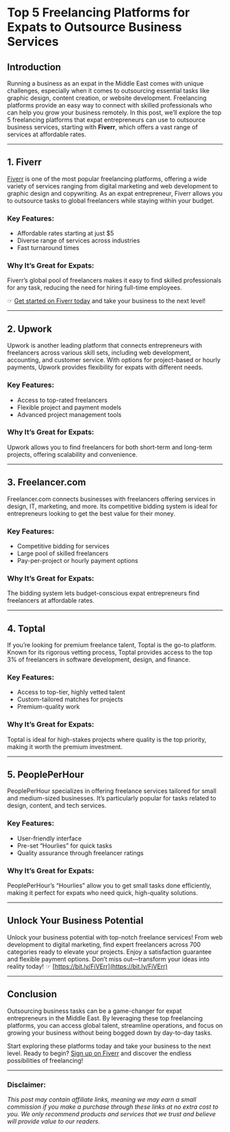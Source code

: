 # Top 5 Freelancing Platforms for Expats to Outsource Business Services

## Introduction

Running a business as an expat in the Middle East comes with unique challenges, especially when it comes to outsourcing essential tasks like graphic design, content creation, or website development. Freelancing platforms provide an easy way to connect with skilled professionals who can help you grow your business remotely. In this post, we’ll explore the top 5 freelancing platforms that expat entrepreneurs can use to outsource business services, starting with **Fiverr**, which offers a vast range of services at affordable rates.

---

## 1. Fiverr

[Fiverr](https://bit.ly/FiVErr) is one of the most popular freelancing platforms, offering a wide variety of services ranging from digital marketing and web development to graphic design and copywriting. As an expat entrepreneur, Fiverr allows you to outsource tasks to global freelancers while staying within your budget.

### Key Features:
- Affordable rates starting at just $5
- Diverse range of services across industries
- Fast turnaround times

### Why It’s Great for Expats:
Fiverr’s global pool of freelancers makes it easy to find skilled professionals for any task, reducing the need for hiring full-time employees.

☞ [Get started on Fiverr today](https://bit.ly/FiVErr) and take your business to the next level!

---

## 2. Upwork

Upwork is another leading platform that connects entrepreneurs with freelancers across various skill sets, including web development, accounting, and customer service. With options for project-based or hourly payments, Upwork provides flexibility for expats with different needs.

### Key Features:
- Access to top-rated freelancers
- Flexible project and payment models
- Advanced project management tools

### Why It’s Great for Expats:
Upwork allows you to find freelancers for both short-term and long-term projects, offering scalability and convenience.

---

## 3. Freelancer.com

Freelancer.com connects businesses with freelancers offering services in design, IT, marketing, and more. Its competitive bidding system is ideal for entrepreneurs looking to get the best value for their money.

### Key Features:
- Competitive bidding for services
- Large pool of skilled freelancers
- Pay-per-project or hourly payment options

### Why It’s Great for Expats:
The bidding system lets budget-conscious expat entrepreneurs find freelancers at affordable rates.

---

## 4. Toptal

If you’re looking for premium freelance talent, Toptal is the go-to platform. Known for its rigorous vetting process, Toptal provides access to the top 3% of freelancers in software development, design, and finance.

### Key Features:
- Access to top-tier, highly vetted talent
- Custom-tailored matches for projects
- Premium-quality work

### Why It’s Great for Expats:
Toptal is ideal for high-stakes projects where quality is the top priority, making it worth the premium investment.

---

## 5. PeoplePerHour

PeoplePerHour specializes in offering freelance services tailored for small and medium-sized businesses. It’s particularly popular for tasks related to design, content, and tech services.

### Key Features:
- User-friendly interface
- Pre-set “Hourlies” for quick tasks
- Quality assurance through freelancer ratings

### Why It’s Great for Expats:
PeoplePerHour’s “Hourlies” allow you to get small tasks done efficiently, making it perfect for expats who need quick, high-quality solutions.

---

## Unlock Your Business Potential

Unlock your business potential with top-notch freelance services! From web development to digital marketing, find expert freelancers across 700 categories ready to elevate your projects. Enjoy a satisfaction guarantee and flexible payment options. Don’t miss out—transform your ideas into reality today! ☞ [https://bit.ly/FiVErr](https://bit.ly/FiVErr)

---

## Conclusion

Outsourcing business tasks can be a game-changer for expat entrepreneurs in the Middle East. By leveraging these top freelancing platforms, you can access global talent, streamline operations, and focus on growing your business without being bogged down by day-to-day tasks.

Start exploring these platforms today and take your business to the next level. Ready to begin? [Sign up on Fiverr](https://bit.ly/FiVErr) and discover the endless possibilities of freelancing!

---

### Disclaimer:

*This post may contain affiliate links, meaning we may earn a small commission if you make a purchase through these links at no extra cost to you. We only recommend products and services that we trust and believe will provide value to our readers.*
